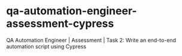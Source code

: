 # qa-automation-engineer-assessment-cypress
QA Automation Engineer | Assessment | Task 2: Write an end-to-end automation script using Cypress
